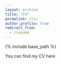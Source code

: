 ```yaml
---
layout: archive
title: "CV"
permalink: /cv/
author_profile: true
redirect_from:
  - /resume
---
```


{% include base_path %}

You can find my CV here
